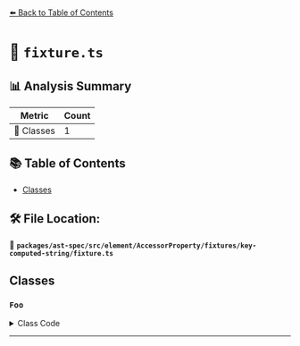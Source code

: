 [⬅️ Back to Table of Contents](../../../../../../../index.md)

# 📄 `fixture.ts`

## 📊 Analysis Summary

| Metric | Count |
|--------|-------|
| 🧱 Classes | 1 |

## 📚 Table of Contents

- [Classes](#classes)

## 🛠️ File Location:
📂 **`packages/ast-spec/src/element/AccessorProperty/fixtures/key-computed-string/fixture.ts`**

## Classes

### `Foo`

<details><summary>Class Code</summary>

```ts
class Foo {
  accessor ['prop'] = 'value';
}
```
</details>


---